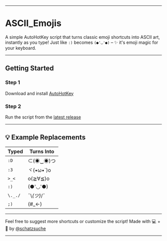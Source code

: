 
---

# ASCII\_Emojis

A simple AutoHotKey script that turns classic emoji shortcuts into ASCII art, instantly as you type!
Just like `:)` becomes `(●'◡'●)` – ✨ it's emoji magic for your keyboard.

---

## Getting Started

###  Step 1

Download and install [AutoHotKey](https://www.autohotkey.com/)

###  Step 2

Run the script from the [latest release](https://github.com/schatzsuche/ASCII_Emojis/releases/tag/ASCII_Emojis)

---

## 💡 Example Replacements

| Typed   | Turns Into |
| ------- | ---------- |
| `:D`    | ⊂(◉‿◉)つ    |
| `:3`    | ヾ(•ω•\`)o  |
| `>_<`   | o(≧∀≦)o    |
| `:)`    | (●'◡'●)    |
| `\._./` | ¯\\*(ツ)*/¯ |
| `;)`    | (#\_<-)    |

---

Feel free to suggest more shortcuts or customize the script!
Made with 💻 + 🎨 by [@schatzsuche](https://github.com/schatzsuche)

---
